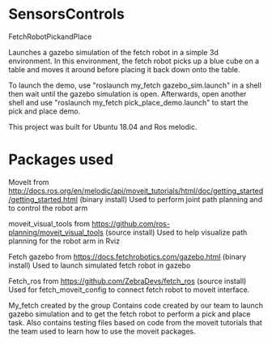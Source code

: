 # SensorsControls
FetchRobotPickandPlace

Launches a gazebo simulation of the fetch robot in a simple 3d environment. In this environment, the fetch robot picks up a blue cube on a table and moves it   around before placing it back down onto the table.

To launch the demo, use "roslaunch my_fetch gazebo_sim.launch" in a shell then wait until the gazebo simulation is open. Afterwards, open another shell and use "roslaunch my_fetch pick_place_demo.launch" to start the pick and place demo.

This project was built for Ubuntu 18.04 and Ros melodic.

# Packages used
MoveIt from http://docs.ros.org/en/melodic/api/moveit_tutorials/html/doc/getting_started/getting_started.html (binary install)
  Used to perform joint path planning and to control the robot arm

moveit_visual_tools from https://github.com/ros-planning/moveit_visual_tools (source install)
  Used to help visualize path planning for the robot arm in Rviz

Fetch gazebo from https://docs.fetchrobotics.com/gazebo.html (binary install)
  Used to launch simulated fetch robot in gazebo

Fetch_ros from https://github.com/ZebraDevs/fetch_ros (source install)
  Used for fetch_moveit_config to connect fetch robot to moveit interface.

My_fetch created by the group
  Contains code created by our team to launch gazebo simulation and to get the fetch robot to perform a pick and place task. Also contains testing files based on code from the moveit tutorials that the   team used to learn how to use the moveit packages.





  
